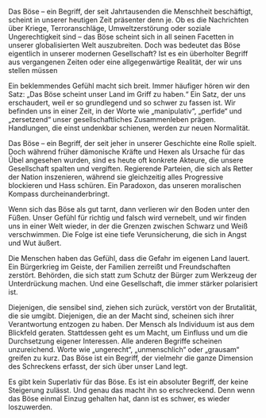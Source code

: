Das Böse – ein Begriff, der seit Jahrtausenden die Menschheit beschäftigt, scheint in unserer heutigen Zeit präsenter denn je. Ob es die Nachrichten über Kriege, Terroranschläge, Umweltzerstörung oder soziale Ungerechtigkeit sind – das Böse scheint sich in all seinen Facetten in unserer globalisierten Welt auszubreiten. Doch was bedeutet das Böse eigentlich in unserer modernen Gesellschaft? Ist es ein überholter Begriff aus vergangenen Zeiten oder eine allgegenwärtige Realität, der wir uns stellen müssen

Ein beklemmendes Gefühl macht sich breit. Immer häufiger hören wir den Satz: „Das Böse scheint unser Land im Griff zu haben.“ Ein Satz, der uns erschaudert, weil er so grundlegend und so schwer zu fassen ist. Wir befinden uns in einer Zeit, in der Worte wie „manipulativ“, „perfide“ und „zersetzend“ unser gesellschaftliches Zusammenleben prägen. Handlungen, die einst undenkbar schienen, werden zur neuen Normalität.

Das Böse – ein Begriff, der seit jeher in unserer Geschichte eine Rolle spielt. Doch während früher dämonische Kräfte und Hexen als Ursache für das Übel angesehen wurden, sind es heute oft konkrete Akteure, die unsere Gesellschaft spalten und vergiften. Regierende Parteien, die sich als Retter der Nation inszenieren, während sie gleichzeitig alles Progressive blockieren und Hass schüren. Ein Paradoxon, das unseren moralischen Kompass durcheinanderbringt.

Wenn sich das Böse als gut tarnt, dann verlieren wir den Boden unter den Füßen. Unser Gefühl für richtig und falsch wird vernebelt, und wir finden uns in einer Welt wieder, in der die Grenzen zwischen Schwarz und Weiß verschwimmen. Die Folge ist eine tiefe Verunsicherung, die sich in Angst und Wut äußert.

Die Menschen haben das Gefühl, dass die Gefahr im eigenen Land lauert. Ein Bürgerkrieg im Geiste, der Familien zerreißt und Freundschaften zerstört. Behörden, die sich statt zum Schutz der Bürger zum Werkzeug der Unterdrückung machen. Und eine Gesellschaft, die immer stärker polarisiert ist.

Diejenigen, die sensibel sind, ziehen sich zurück, verstört von der Brutalität, die sie umgibt. Diejenigen, die an der Macht sind, scheinen sich ihrer Verantwortung entzogen zu haben. Der Mensch als Individuum ist aus dem Blickfeld geraten. Stattdessen geht es um Macht, um Einfluss und um die Durchsetzung eigener Interessen. Alle anderen Begriffe scheinen unzureichend. Worte wie „ungerecht“, „unmenschlich“ oder „grausam“ greifen zu kurz. Das Böse ist ein Begriff, der vielmehr die ganze Dimension des Schreckens erfasst, der sich über unser Land legt.

Es gibt kein Superlativ für das Böse. Es ist ein absoluter Begriff, der keine Steigerung zulässt. Und genau das macht ihn so erschreckend. Denn wenn das Böse einmal Einzug gehalten hat, dann ist es schwer, es wieder loszuwerden.

